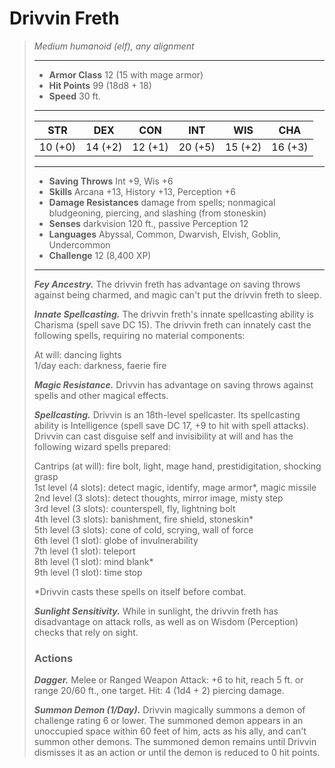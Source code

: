 # Drivvin Freth
>*Medium humanoid (elf), any alignment*
>___
>- **Armor Class** 12 (15 with mage armor)
>- **Hit Points** 99 (18d8 + 18)
>- **Speed** 30 ft.
>___
>|STR|DEX|CON|INT|WIS|CHA|
>|:---:|:---:|:---:|:---:|:---:|:---:|
>|10 (+0)|14 (+2)|12 (+1)|20 (+5)|15 (+2)|16 (+3)|
>___
>- **Saving Throws** Int +9, Wis +6
>- **Skills** Arcana +13, History +13, Perception +6
>- **Damage Resistances** damage from spells; nonmagical bludgeoning, piercing, and slashing (from stoneskin)
>- **Senses** darkvision 120 ft., passive Perception 12
>- **Languages** Abyssal, Common, Dwarvish, Elvish, Goblin, Undercommon
>- **Challenge** 12 (8,400 XP)
>___
>***Fey Ancestry.*** The drivvin freth has advantage on saving throws against being charmed, and magic can't put the drivvin freth to sleep.  
>
>***Innate Spellcasting.*** The drivvin freth's innate spellcasting ability is Charisma (spell save DC 15). The drivvin freth can innately cast the following spells, requiring no material components:  
>
>At will: dancing lights  
>1/day each: darkness, faerie fire  
>
>
>***Magic Resistance.*** Drivvin has advantage on saving throws against spells and other magical effects.  
>
>***Spellcasting.*** Drivvin is an 18th-level spellcaster. Its spellcasting ability is Intelligence (spell save DC 17, +9 to hit with spell attacks). Drivvin can cast disguise self and invisibility at will and has the following wizard spells prepared:  
>
>Cantrips (at will): fire bolt, light, mage hand, prestidigitation, shocking grasp  
>1st level (4 slots): detect magic, identify, mage armor*, magic missile  
>2nd level (3 slots): detect thoughts, mirror image, misty step  
>3rd level (3 slots): counterspell, fly, lightning bolt  
>4th level (3 slots): banishment, fire shield, stoneskin*  
>5th level (3 slots): cone of cold, scrying, wall of force  
>6th level (1 slot): globe of invulnerability  
>7th level (1 slot): teleport  
>8th level (1 slot): mind blank*  
>9th level (1 slot): time stop  
>
>*Drivvin casts these spells on itself before combat.  
>
>***Sunlight Sensitivity.*** While in sunlight, the drivvin freth has disadvantage on attack rolls, as well as on Wisdom (Perception) checks that rely on sight.  
>
>### Actions
>***Dagger.*** Melee  or Ranged Weapon Attack: +6 to hit, reach 5 ft. or range 20/60 ft., one target. Hit: 4 (1d4 + 2) piercing damage.  
>
>***Summon Demon (1/Day).*** Drivvin magically summons a demon of challenge rating 6 or lower. The summoned demon appears in an unoccupied space within 60 feet of him, acts as his ally, and can't summon other demons. The summoned demon remains until Drivvin dismisses it as an action or until the demon is reduced to 0 hit points.